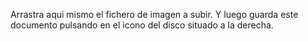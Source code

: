 Arrastra aqui mismo el fichero de imagen a subir.
Y luego guarda este documento pulsando en el icono del disco situado a la derecha.






